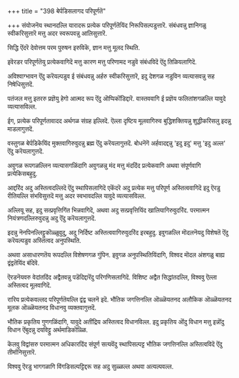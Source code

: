 +++
title = "398 बेर्पडिसलागद परिपूर्णतॆ"

+++
संयोजनॆय स्थानदल्लि यारादरू प्रत्येक परिपूर्णतॆयिंद निरूपिसल्पडुत्तारॆ. संबंधवन्नु ज्ञानिगळु स्वीकरिसुत्तारॆ मत्तु अदर स्वरूपवन्नु आलिसुत्तारॆ.

सिद्धि ऎंदरॆ देवोत्तम परम पुरुषन इरुविकॆ, ज्ञान मत्तु मूलद स्थिति.

इवॆरडर परिपूर्णतॆयु प्रत्येकवागिदॆ मत्तु कारण मत्तु परिणामद नडुवॆ संबंधविदॆ ऎंदु तिळियलागिदॆ.

अविश्वाग्भावन ऎंदु करॆयल्पडुव ई संबंधवन्नु अर्हरु स्वीकरिसुत्तारॆ, इदु देशगळ नडुविन व्यत्यासवन्नु सह निषेधिसुत्तदॆ.

पतंजल मत्तु इतररु प्रज्ञॆयु हेगो आत्मद रूप ऎंदु ऒप्पिकॊंडिद्दारॆ. वास्तववागि ई प्रज्ञॆय फलितांशगळल्लि यावुदे व्यत्यासविल्ल.

ईग, प्रत्येक परिपूर्णतावादद अर्थगळ संग्रह इल्लिदॆ. ऎल्ला दृष्टिय मूलवागिरुव बुद्धिशक्तियन्नु शुद्धीकरिसलु इदन्नु माडलागुत्तदॆ.

वस्तुगळ बेर्पडिकॆयिंद मुक्तवागिरुवुदन्नु ब्रह्म ऎंदु करॆयलागुत्तदॆ. बोधनॆगॆ अर्हवादद्दन्नु 'इदु इदु' मत्तु 'इदु अल्ल' ऎंदु करॆयलागुत्तदॆ.

अवुगळ रूपगळल्लिन व्यत्यासगळिंदागि अवुगळन्नु मंद मत्तु मंददिंद प्रत्येकवागि अथवा संपूर्णवागि प्रत्येकिसबहुदु.

आद्दरिंद अदु अस्तित्वदल्लिदॆ ऎंदु स्थापिसलागिदॆ एकॆंदरॆ अदु प्रत्येक मत्तु परिपूर्ण अस्तित्ववागिदॆ इदु ऎरडु रीतियल्लि संभविसुत्तदॆ मत्तु अदर स्वभावदल्लि यावुदे व्यत्यासविल्ल.

अल्लियू सह, इदु सत्प्रवृत्तिगिंत भिन्नवागिदॆ, अथवा अदु सत्प्रवृत्तियिंद खालियागिरुवुदरिंद. परमात्मन नियंत्रणदल्लिरुवुदन्नु अदु ऎंदु करॆयलागुत्तदॆ.

इदन्नु नॆनपिनल्लिट्टुकॊळ्ळुवुदु, अदु निर्दिष्ट अस्तित्ववागिरुवुदरिंद इरबहुदु. इवुगळल्लि मॊदलनॆयदु विशेषतॆ ऎंदु करॆयल्पडुव अस्तित्वद अनुपस्थिति.

अथवा असाधारणतॆय रूपदल्लि विशेषणगळ गुंपिन. इवुगळ अनुपस्थितियिंदागि, विश्वद मॊदल अंशगळु बाह्य द्वंद्वतॆयिंद बंदिवॆ.

ऎरडनॆयवरु वेदांतदिंद अद्वैतवन्नु पडॆदिद्दारॆंदु परिगणिसलागिदॆ. विशिष्ट अद्वैत सिद्धांतदल्लि, विश्ववु ऎल्ला अस्तित्वद मूलवागिदॆ.

रारिय प्रत्येकवल्लद परिपूर्णतॆयल्लि द्वंद्व चलनॆ इदॆ. भौतिक जगत्तिनल्लि ऒळ्ळॆयतनद अलौकिक ऒळ्ळॆयतनद मूलक ऒळ्ळॆयतनद विधानवु व्यक्तवागुत्तदॆ.

भौतिक प्रकृतिय गुणगळिंदागि, यावुदे अतींद्रिय अस्तित्वद विधानविल्ल. इदु प्रकृतिय ऒंदु विधान मत्तु इन्नॊंदु विधान ऎंबुदन्नु दयविट्टु अर्थमाडिकॊळ्ळि.

कॆलवु विद्वांसरु परमात्मन अधिकारदिंद संपूर्ण सत्यवॆंदु स्थापिसल्पट्ट भौतिक जगत्तिनल्लि अस्तित्वविदॆ ऎंदु तीर्मानिसुत्तारॆ.

विश्ववु ऎरडु भागगळागि विंगडिसल्पट्टिद्दरू सह अदु सुळ्ळल्ल अथवा अत्यल्पवल्ल.

